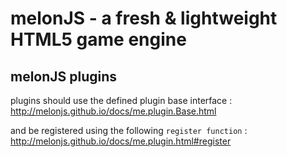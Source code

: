 melonJS - a fresh & lightweight HTML5 game engine
========================================================================


melonJS plugins
------------------------------------------------------------------------
plugins should use the defined plugin base interface :
http://melonjs.github.io/docs/me.plugin.Base.html 

and be registered using the following `register function` :
http://melonjs.github.io/docs/me.plugin.html#register

